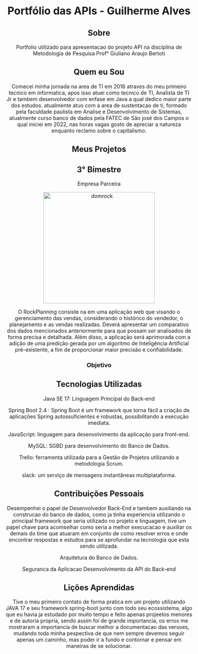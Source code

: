 <div align="center">

# Portfólio das APIs - Guilherme Alves

<h2>Sobre</h2>
Portfolio utilizado para apresentacao do projeto API na disciplina de Metodologia de Pesquisa Prof° Giuliano Araujo Bertoti




<h2> Quem eu Sou</h2>

Comecei minha jornada na area de TI em 2016 atraves do meu primeiro tecnico em informatica, apos isso atuei como tecnico de TI, Analista de TI Jr e tambem desenvolvedor com enfase em Java a qual dedico maior parte dos estudos. atualmente atuo com a area de sustentacao
de ti, formado pela faculdade paulista em Analise e Desenvolvimento de Sistemas, atualmente curso banco de dados pela FATEC de São josé dos Campos
o qual iniciei em 2022, nas horas vagas gosto de apreciar a natureza enquanto reclamo sobre o capitalismo.


<h2> Meus Projetos</h2>


<h2> 3° Bimestre</h2>


<p align="center">Empresa Parceira</p>

<a href="https://www.domrock.net/">
<img src="https://github.com/GuiAlvesdev/portfoliobancodedadosfatec/blob/main/domrock.jpg" alt="domrock" style="width:300px;height:300px;"></a>

O RockPlanning consiste  na em uma aplicação web que visando o gerenciamento  das vendas, considerando o histórico do vendedor, o planejamento e as vendas realizadas. Deverá apresentar um comparativo dos dados mencionados anteriormente para que possam ser analisados de forma precisa e detalhada. Além disso, a aplicação será aprimorada com a adição de uma predição gerada por um algoritmo de Inteligência Artificial pré-existente, a fim de proporcionar maior precisão e confiabilidade.

<h3>Objetivo</h3>



<h2>Tecnologias Utilizadas</h2> 
Java SE 17: Linguagem Principal do Back-end

Spring Boot 2.4 :  Spring Boot é um framework que torna fácil a criação de aplicações Spring autossuficientes e robustas, possibilitando a execução imediata.

JavaScript: linguagem para desenvolvimento da aplicação para front-end.

MySQL: SGBD para desenvolvimento do Banco de Dados.

Trello: ferramenta utilizada para a Gestão de Projetos utilizando a metodologia Scrum.

slack:  um serviço de mensagens instantâneas multiplataforma.


<h2>Contribuições Pessoais</h2> 
Desempenhei o papel de Desenvolvedor Back-End e tambem auxiliando  na construcao do banco de dados, como ja tinha experiencia utilizando o principal framework que seria utilizado no projeto e linguagem, tive um papel chave para acomselhar como seria a melhor execucacao e auxiliar os demais do time que atuaram em conjunto de como resolver erros e onde encontrar respostas e estudos para se aprofundar na tecnologia que esta sendo utilizada.


Arquitetura do Banco de Dados.

Seguranca da Aplicacao
Desenvolvimento da API do Back-end

<h2>Lições Aprendidas</h2> 
Tive o meu primeiro contato de forma pratica em um projeto utilizando  JAVA 17 e seu framework spring-boot junto com todo seu ecossistema, algo que eu havia ja estudado por muito tempo e feito apenas projeetos menores e de autoria propria, sendo assim foi de grande importancia, os erros me mostraram a importancia de buscar melhor a documentacao das versoes, mudando toda minha pespectiva de que nem sempre devemos seguir apenas um caminho, mas poder ir a fundo e contornar e pensar em maneiras de se solucionar.







</div>
